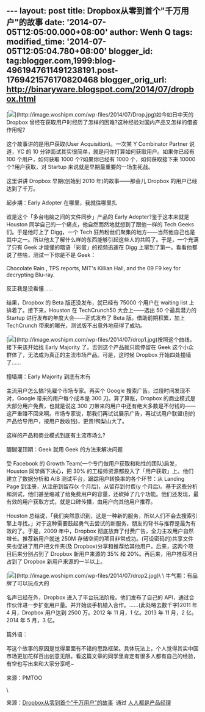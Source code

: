 --- layout: post title: Dropbox从零到首个"千万用户"的故事 date:
'2014-07-05T12:05:00.000+08:00' author: Wenh Q tags: modified\_time:
'2014-07-05T12:05:04.780+08:00' blogger\_id:
tag:blogger.com,1999:blog-4961947611491238191.post-1769421576170820468
blogger\_orig\_url: http://binaryware.blogspot.com/2014/07/dropbox.html
---
[![](https://images-blogger-opensocial.googleusercontent.com/gadgets/proxy?url=http%3A%2F%2Fimage.woshipm.com%2Fwp-files%2F2014%2F07%2FDrop.jpg&container=blogger&gadget=a&rewriteMime=image%2F*)](http://image.woshipm.com/wp-files/2014/07/Drop.jpg)如今如日中天的
Dropbox
曾经在获取用户时经历了怎样的困难?这种经验对国内产品又怎样的借鉴作用呢?\
\
这个故事讲的是用户获取(User Acquisition)。一次某 Y Combinator Partner
说道，YC 的 10
分钟面试其实很简单，就是问你打算如何获取用户。如果你已经有 100
个用户，如何获取 1000 个?如果你已经有 1000 个，如何获取接下来 10000
个?用户获取，对 Startup 来说就是早期最重要的一场生死战。\
\
这里讲讲 Dropbox 早期(创始到 2010 年)的故事——那会儿 Dropbox
的用户已经达到了千万。\
\
起步期：Early Adopter 在哪里，我就往哪里扎\
\
谁是这个「多台电脑之间的文件同步」产品的 Early Adopter?鉴于这本来就是
Houston 同学自己的一个痛点，他自然而然地就想到了跟他一样的 Tech Geeks
们。于是他盯上了 Digg，一个 Tech
狂热粉丝们聚集的地方——当然他自己也是其中之一。所以他太了解什么样的东西能够引起这些人的共鸣了。于是，一个充满了只有
Geek 才能懂的暗语「彩蛋」的视频迅速在 Digg
上窜到了第一。看看他都说了些啥，测试一下你是不是 Geek：\
\
Chocolate Rain , TPS reports, MIT's Killian Hall, and the 09 F9 key for
decrypting Blu-ray.\
\
反正我是没看懂……\
\
结果，Dropbox 的 Beta 版还没发布，就已经有 75000 个用户在 waiting list
上排着了。接下来，Houston 在 TechCrunch50 大会上——选出 50 个最具潜力的
Startup 进行发布的年度大会——正式发布了 Beta 版。借助前期积累，加上
TechCrunch 带来的曝光，测试版不出意外地获得了成功。\
\
[![](https://images-blogger-opensocial.googleusercontent.com/gadgets/proxy?url=http%3A%2F%2Fimage.woshipm.com%2Fwp-files%2F2014%2F07%2Fdrop1.jpg&container=blogger&gadget=a&rewriteMime=image%2F*)](http://image.woshipm.com/wp-files/2014/07/drop1.jpg)按照这个曲线，接下来该开始找
Early Majority 了。否则这个产品就只能停留在 Geek
这个小众群体了，无法成为真正的主流市场产品。可是，这时候 Dropbox
开始四处撞墙了……\
\
撞墙期：Early Majority 到底有木有\
\
主流用户怎么搞?先雇个市场专家。再买个 Google
搜索广告。过段时间发现不对，Google 带来的用户每个成本是 300
刀。算了算账，Dropbox 的商业模式是大部分用户免费，也就是说这 300
刀带来的用户中还有绝大多数是不付钱的——这严重赚不回来啊。市场专家说，那我们再试试展示广告，再试试用户联盟(别的产品给导用户，按用户数收钱)，更贵!鸭梨山大了。\
\
这样的产品和商业模式到底有主流市场么?\
\
醍醐灌顶期：Geek 就用 Geek 的方法来解决问题\
\
受 Facebook 的 Growth Team(一个专门做用户获取和粘性的团队)启发，Houston
同学痛下决心，把 30%
的工程师资源都投入了「用户获取」上。他们建立了数据分析和 A/B
测试平台，跟踪用户转换率的各个环节：从 Landing Page
到注册，从注册到留存(x 个月后)，从留存到付费(y
个月后)。基于这些分析和测试，他们甚至缩减了给免费用户的容量，还砍掉了几个功能。他们还发现，最有效的用户获取方式，就是口碑传播，由用户向其他用户推荐。\
\
Houston
总结说，「我们突然意识到，这是一种新的服务，所以人们不会去搜索引擎上寻找。」对于这种需要鼓起勇气去尝试的新服务，朋友的背书与推荐是最为有效的了。于是，2009
年中，Dropbox 彻底放弃了付费广告，全力主攻用户自然增长。推荐新用户就送
250M
存储空间的项目非常成功。(可设密码的)共享文件夹也促进了用户把文件夹(及
Dropbox)分享和推荐给其他用户。后来，这两个项目后来分别占到了 Dropbox
新用户来源的 35% 和 20%。再后来，用户推荐项目占到了 Dropbox
新用户来源的一半以上。\
\
[![](https://images-blogger-opensocial.googleusercontent.com/gadgets/proxy?url=http%3A%2F%2Fimage.woshipm.com%2Fwp-files%2F2014%2F07%2Fdrop2.jpg&container=blogger&gadget=a&rewriteMime=image%2F*)](http://image.woshipm.com/wp-files/2014/07/drop2.jpg)\
\
牛气期：有品牌了可以玩点大的\
\
名声已经在外，Dropbox 进入了平台玩法阶段。他们发布了自己的
API，通过合作伙伴进一步扩张用户量。并开始谈手机植入合作。……(此处略去数千字)2011
年 4 月，Dropbox 用户达到 2500 万。2012 年 11 月，1 亿。2013 年 11 月，2
亿。2014 年 5 月，3 亿。\
\
篇外语：\
\
写这个故事的原因是觉得里面有不错的思路框架。具体玩法上，个人觉得其实中国市场更加花样百出创意无限。看这篇文章的同学里肯定有很多人都有自己的经验，有空也写出来和大家分享吧\~\
\
来源：PMTOO
<div>

\

</div>

<div>

来源：[Dropbox从零到首个"千万用户"的故事](http://www.woshipm.com/operate/92604.html)  通过 [人人都是产品经理](http://www.woshipm.com/)

</div>
